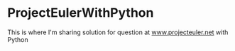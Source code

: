 ProjectEulerWithPython
======================

This is where I'm sharing solution for question at www.projecteuler.net with Python
